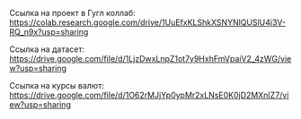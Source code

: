 Ссылка на проект в Гугл коллаб: https://colab.research.google.com/drive/1UuEfxKLShkXSNYNlQUSlU4j3V-RQ_n9x?usp=sharing

Ссылка на датасет: https://drive.google.com/file/d/1LjzDwxLnpZ1ot7y9HxhFmVpaiV2_4zWG/view?usp=sharing

Ссылка на курсы валют: https://drive.google.com/file/d/1O62rMJjYp0ypMr2xLNsE0K0jD2MXnIZ7/view?usp=sharing
